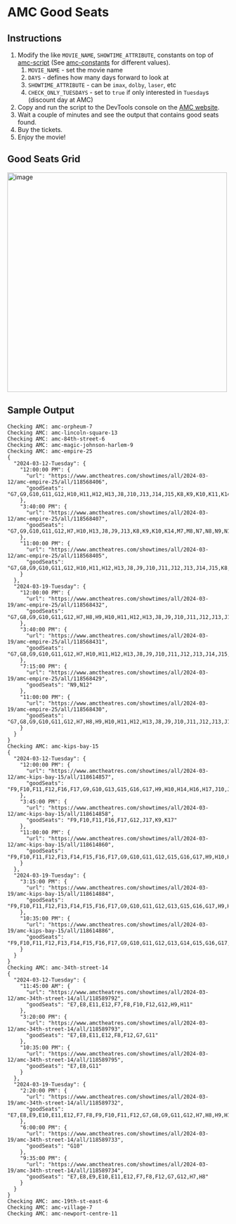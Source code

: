 # AMC Good Seats

## Instructions
1. Modify the like `MOVIE_NAME`,  `SHOWTIME_ATTRIBUTE`, constants on top of [amc-script](/amc-script.js) (See [amc-constants](/amc-constants.js) for different values).
   1. `MOVIE_NAME` - set the movie name
   2. `DAYS` - defines how many days forward to look at
   3. `SHOWTIME_ATTRIBUTE` - can be `imax`, `dolby`, `laser`, etc
   4. `CHECK_ONLY_TUESDAYS` - set to `true` if only interested in `Tuesday`s (discount day at AMC)
2. Copy and run the script to the DevTools console on the [AMC website](https://www.amctheatres.com/).
3. Wait a couple of minutes and see the output that contains good seats found.
4. Buy the tickets.
5. Enjoy the movie!

## Good Seats Grid
<img width="500" alt="image" src="https://github.com/NameFILIP/amc-good-seats/assets/834796/badbd791-f3f7-42b3-bd35-2feac4efdf3a">

## Sample Output

```
Checking AMC: amc-orpheum-7
Checking AMC: amc-lincoln-square-13
Checking AMC: amc-84th-street-6
Checking AMC: amc-magic-johnson-harlem-9
Checking AMC: amc-empire-25
{
  "2024-03-12-Tuesday": {
    "12:00:00 PM": {
      "url": "https://www.amctheatres.com/showtimes/all/2024-03-12/amc-empire-25/all/118568406",
      "goodSeats": "G7,G9,G10,G11,G12,H10,H11,H12,H13,J8,J10,J13,J14,J15,K8,K9,K10,K11,K14,K15,M9,N7,N11,N12"
    },
    "3:40:00 PM": {
      "url": "https://www.amctheatres.com/showtimes/all/2024-03-12/amc-empire-25/all/118568407",
      "goodSeats": "G7,G9,G10,G11,G12,H7,H10,H13,J8,J9,J13,K8,K9,K10,K14,M7,M8,N7,N8,N9,N12"
    },
    "11:00:00 PM": {
      "url": "https://www.amctheatres.com/showtimes/all/2024-03-12/amc-empire-25/all/118568405",
      "goodSeats": "G7,G8,G9,G10,G11,G12,H10,H11,H12,H13,J8,J9,J10,J11,J12,J13,J14,J15,K8,K9,K12,K13,K14,K15,M7,M8,M9,M10,M11,M12,N7,N8,N9,N10,N11,N12"
    }
  },
  "2024-03-19-Tuesday": {
    "12:00:00 PM": {
      "url": "https://www.amctheatres.com/showtimes/all/2024-03-19/amc-empire-25/all/118568432",
      "goodSeats": "G7,G8,G9,G10,G11,G12,H7,H8,H9,H10,H11,H12,H13,J8,J9,J10,J11,J12,J13,J14,J15,K8,K9,K10,K11,K12,K13,K14,K15,M7,M8,M9,M10,M11,M12,N7,N8,N9,N10,N11,N12"
    },
    "3:40:00 PM": {
      "url": "https://www.amctheatres.com/showtimes/all/2024-03-19/amc-empire-25/all/118568431",
      "goodSeats": "G7,G8,G9,G10,G11,G12,H7,H10,H11,H12,H13,J8,J9,J10,J11,J12,J13,J14,J15,K8,K9,K10,K11,K12,K13,K14,K15,M7,M8,M9,M11,M12,N7,N8,N9,N10,N11,N12"
    },
    "7:15:00 PM": {
      "url": "https://www.amctheatres.com/showtimes/all/2024-03-19/amc-empire-25/all/118568429",
      "goodSeats": "N9,N12"
    },
    "11:00:00 PM": {
      "url": "https://www.amctheatres.com/showtimes/all/2024-03-19/amc-empire-25/all/118568430",
      "goodSeats": "G7,G8,G9,G10,G11,G12,H7,H8,H9,H10,H11,H12,H13,J8,J9,J10,J11,J12,J13,J14,J15,K8,K9,K10,K11,K14,K15,M7,M8,M11,M12,N7,N8,N9,N10,N11,N12"
    }
  }
}
Checking AMC: amc-kips-bay-15
{
  "2024-03-12-Tuesday": {
    "12:00:00 PM": {
      "url": "https://www.amctheatres.com/showtimes/all/2024-03-12/amc-kips-bay-15/all/118614857",
      "goodSeats": "F9,F10,F11,F12,F16,F17,G9,G10,G13,G15,G16,G17,H9,H10,H14,H16,H17,J10,J11,J15,J16,K9,K10,K13"
    },
    "3:45:00 PM": {
      "url": "https://www.amctheatres.com/showtimes/all/2024-03-12/amc-kips-bay-15/all/118614858",
      "goodSeats": "F9,F10,F11,F16,F17,G12,J17,K9,K17"
    },
    "11:00:00 PM": {
      "url": "https://www.amctheatres.com/showtimes/all/2024-03-12/amc-kips-bay-15/all/118614860",
      "goodSeats": "F9,F10,F11,F12,F13,F14,F15,F16,F17,G9,G10,G11,G12,G15,G16,G17,H9,H10,H11,H12,H13,H14,H15,H16,H17,J9,J10,J11,J12,J15,J16,J17,K9,K10,K11,K12,K13,K14,K15,K16,K17"
    }
  },
  "2024-03-19-Tuesday": {
    "3:15:00 PM": {
      "url": "https://www.amctheatres.com/showtimes/all/2024-03-19/amc-kips-bay-15/all/118614884",
      "goodSeats": "F9,F10,F11,F12,F13,F14,F15,F16,F17,G9,G10,G11,G12,G13,G15,G16,G17,H9,H10,H11,H12,H13,H14,H15,H16,H17,J9,J10,J11,J16,J17,K9,K10,K11,K12,K13,K14,K15,K16,K17"
    },
    "10:35:00 PM": {
      "url": "https://www.amctheatres.com/showtimes/all/2024-03-19/amc-kips-bay-15/all/118614886",
      "goodSeats": "F9,F10,F11,F12,F13,F14,F15,F16,F17,G9,G10,G11,G12,G13,G14,G15,G16,G17,H9,H10,H11,H12,H15,H16,H17,J9,J17,K9,K10,K11,K12,K13,K14,K15,K16,K17"
    }
  }
}
Checking AMC: amc-34th-street-14
{
  "2024-03-12-Tuesday": {
    "11:45:00 AM": {
      "url": "https://www.amctheatres.com/showtimes/all/2024-03-12/amc-34th-street-14/all/118589792",
      "goodSeats": "E7,E8,E11,E12,F7,F8,F10,F12,G12,H9,H11"
    },
    "3:20:00 PM": {
      "url": "https://www.amctheatres.com/showtimes/all/2024-03-12/amc-34th-street-14/all/118589793",
      "goodSeats": "E7,E8,E11,E12,F8,F12,G7,G11"
    },
    "10:35:00 PM": {
      "url": "https://www.amctheatres.com/showtimes/all/2024-03-12/amc-34th-street-14/all/118589795",
      "goodSeats": "E7,E8,G11"
    }
  },
  "2024-03-19-Tuesday": {
    "2:20:00 PM": {
      "url": "https://www.amctheatres.com/showtimes/all/2024-03-19/amc-34th-street-14/all/118589732",
      "goodSeats": "E7,E8,E9,E10,E11,E12,F7,F8,F9,F10,F11,F12,G7,G8,G9,G11,G12,H7,H8,H9,H10,H11,H12"
    },
    "6:00:00 PM": {
      "url": "https://www.amctheatres.com/showtimes/all/2024-03-19/amc-34th-street-14/all/118589733",
      "goodSeats": "G10"
    },
    "9:35:00 PM": {
      "url": "https://www.amctheatres.com/showtimes/all/2024-03-19/amc-34th-street-14/all/118589734",
      "goodSeats": "E7,E8,E9,E10,E11,E12,F7,F8,F12,G7,G12,H7,H8"
    }
  }
}
Checking AMC: amc-19th-st-east-6
Checking AMC: amc-village-7
Checking AMC: amc-newport-centre-11
```
